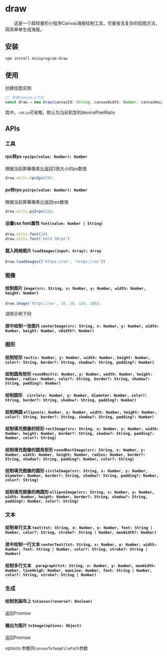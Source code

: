 # draw

　　这是一个超轻量的小程序Canvas海报绘制工具，尽量省去复杂的绘图方法，简简单单生成海报。

## 安装

```bash
npm install miniprogram-draw
```

## 使用

创建绘图实例

```javascript
// 获取canvas上下文
const draw = new Draw(canvasId: String, canvasWidth: Number, canvasHeight: Number, ratio?: Number);
```

其中，`ratio`可省略，默认为当前机型的devicePixelRatio

## APIs

### 工具

#### rpx转px `rpx2px(value: Number): Number`

根据当前屏幕像素比返回2倍大小的px数值

```javascript
draw.utils.rpx2px(20);
```

#### px转rpx `px2rpx(value: Number): Number`

根据当前屏幕像素比返回rpx数值

```javascript
draw.utils.px2rpx(20);
```

#### 设置css font属性 `font(value: Number | String)`

```javascript
draw.utils.font(20)
draw.utils.font('bold 30rpx')
```

#### 载入网络图片 `loadImages(input: Array): Array`

```javascript
Draw.loadImages(['https://xx', 'https://xx'])
```

### 图像

#### 绘制图片 `image(src: String, x: Number, y: Number, width: Number, height: Number)`

```javascript
draw.image('https://xx', 10, 20, 120, 100);
```

调用示例下同

#### 居中绘制一张图片 `centerImage(src: String, x: Number, y: Number, width: Number, height: Number, cWidth?: Number)`

### 图形

#### 绘制矩形 `rect(x: Number, y: Number, width: Number, height: Number, color?: String, border?: String, shadow?: String, padding?: Number)`

#### 绘制圆角矩形 `roundRect(x: Number, y: Number, width: Number, height: Number, radius: Number, color?: String, border?: String, shadow?: String, padding?: Number)`

#### 绘制圆形　`circle(x: Number, y: Number, diameter: Number, color?: String, border?: String, shadow?: String, padding?: Number)`

#### 绘制椭圆 `ellipse(x: Number, y: Number, width: Number, height: Number, color?: String, border?: String, shadow?: String, padding?: Number)`

#### 绘制填充图像的矩形 `rectImage(src: String, x: Number, y: Number, width: Number, height: Number, border?: String, shadow?: String, padding?: Number, color?: String)`

#### 绘制填充图像的圆角矩形 `roundRectImage(src: String, x: Number, y: Number, width: Number, height: Number, radius: Number, border?: String, shadow?: String, padding?: Number, color?: String)`

#### 绘制填充图像的圆形 `circleImage(src: String, x: Number, y: Number, diameter: Number, border?: String, shadow?: String, padding?: Number, color?: String)`

#### 绘制填充图像的椭圆形 `ellipseImage(src: String, x: Number, y: Number, width: Number, height: Number, border?: String, shadow?: String, padding?: Number, color?: String)`

### 文本

#### 绘制单行文本 `text(txt: String, x: Number, y: Number, font: String | Number, color?: String, stroke?: String | Number, maxWidth?: Number)`

#### 居中绘制一行文本 `centerText(txt: String, x: Number, y: Number, width: Number, font: String | Number, color?: String, stroke?: String | Number)`

#### 绘制多行文本　`paragraph(txt: String, x: Number, y: Number, maxWidth: Number, lineHeigh: Number, maxLine: Number, font: String | Number, color?: String, stroke?: String | Number)`

### 生成

#### 绘制到画布上 `toCanvas(reverse?: Boolean)`
返回Promise

#### 输出为图片 `toImage(options: Object)`
返回Promise

options 参数同`canvasToTempFilePath`参数
